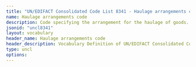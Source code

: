 ```yaml
---
title: "UN/EDIFACT Consolidated Code List 8341 - Haulage arrangements code (20B) JSON-LD Vocabulary"
name: Haulage arrangements code
description: Code specifying the arrangement for the haulage of goods.
jsonid: "uncl8341"
layout: vocabulary
header_name: Haulage arrangements code
header_description: Vocabulary Definition of UN/EDIFACT Consolidated Code List 8341 - Haulage arrangements code (20B) semantics in HTML format. JSON-LD format is available at [uncl8341.jsonld](/vocabulary/uncl8341.jsonld)
type: uncl
options:
---
```

